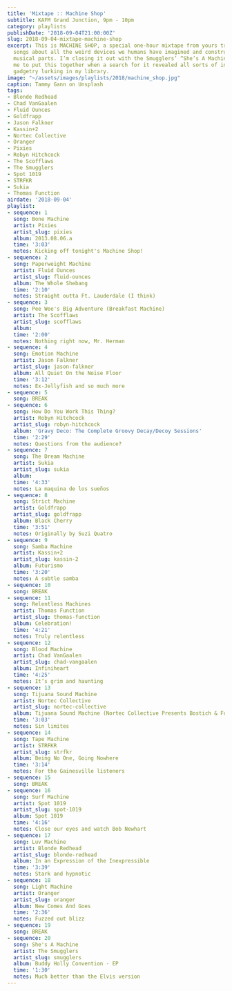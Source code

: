 ```yaml
---
title: 'Mixtape :: Machine Shop'
subtitle: KAFM Grand Junction, 9pm - 10pm
category: playlists
publishDate: '2018-09-04T21:00:00Z'
slug: 2018-09-04-mixtape-machine-shop
excerpt: This is MACHINE SHOP, a special one-hour mixtape from yours truly featuring
  songs about all the weird devices we humans have imagined and constructed out of
  musical parts. I’m closing it out with the Smugglers’ “She’s A Machine,” which inspired
  me to put this together when a search for it revealed all sorts of inexplicable
  gadgetry lurking in my library.
image: "~/assets/images/playlists/2018/machine_shop.jpg"
caption: Tammy Gann on Unsplash
tags:
- Blonde Redhead
- Chad VanGaalen
- Fluid Ounces
- Goldfrapp
- Jason Falkner
- Kassin+2
- Nortec Collective
- Oranger
- Pixies
- Robyn Hitchcock
- The Scofflaws
- The Smugglers
- Spot 1019
- STRFKR
- Sukia
- Thomas Function
airdate: '2018-09-04'
playlist:
- sequence: 1
  song: Bone Machine
  artist: Pixies
  artist_slug: pixies
  album: 2013.08.06.a
  time: '3:03'
  notes: Kicking off tonight's Machine Shop!
- sequence: 2
  song: Paperweight Machine
  artist: Fluid Ounces
  artist_slug: fluid-ounces
  album: The Whole Shebang
  time: '2:10'
  notes: Straight outta Ft. Lauderdale (I think)
- sequence: 3
  song: Pee Wee's Big Adventure (Breakfast Machine)
  artist: The Scofflaws
  artist_slug: scofflaws
  album:
  time: '2:00'
  notes: Nothing right now, Mr. Herman
- sequence: 4
  song: Emotion Machine
  artist: Jason Falkner
  artist_slug: jason-falkner
  album: All Quiet On the Noise Floor
  time: '3:12'
  notes: Ex-Jellyfish and so much more
- sequence: 5
  song: BREAK
- sequence: 6
  song: How Do You Work This Thing?
  artist: Robyn Hitchcock
  artist_slug: robyn-hitchcock
  album: 'Gravy Deco: The Complete Groovy Decay/Decoy Sessions'
  time: '2:29'
  notes: Questions from the audience?
- sequence: 7
  song: The Dream Machine
  artist: Sukia
  artist_slug: sukia
  album:
  time: '4:33'
  notes: La maquina de los sueños
- sequence: 8
  song: Strict Machine
  artist: Goldfrapp
  artist_slug: goldfrapp
  album: Black Cherry
  time: '3:51'
  notes: Originally by Suzi Quatro
- sequence: 9
  song: Samba Machine
  artist: Kassin+2
  artist_slug: kassin-2
  album: Futurismo
  time: '3:20'
  notes: A subtle samba
- sequence: 10
  song: BREAK
- sequence: 11
  song: Relentless Machines
  artist: Thomas Function
  artist_slug: thomas-function
  album: Celebration!
  time: '4:21'
  notes: Truly relentless
- sequence: 12
  song: Blood Machine
  artist: Chad VanGaalen
  artist_slug: chad-vangaalen
  album: Infiniheart
  time: '4:25'
  notes: It’s grim and haunting
- sequence: 13
  song: Tijuana Sound Machine
  artist: Nortec Collective
  artist_slug: nortec-collective
  album: Tijuana Sound Machine (Nortec Collective Presents Bostich & Fussible)
  time: '3:03'
  notes: Sin limites
- sequence: 14
  song: Tape Machine
  artist: STRFKR
  artist_slug: strfkr
  album: Being No One, Going Nowhere
  time: '3:14'
  notes: For the Gainesville listeners
- sequence: 15
  song: BREAK
- sequence: 16
  song: Surf Machine
  artist: Spot 1019
  artist_slug: spot-1019
  album: Spot 1019
  time: '4:16'
  notes: Close our eyes and watch Bob Newhart
- sequence: 17
  song: Luv Machine
  artist: Blonde Redhead
  artist_slug: blonde-redhead
  album: In an Expression of the Inexpressible
  time: '3:39'
  notes: Stark and hypnotic
- sequence: 18
  song: Light Machine
  artist: Oranger
  artist_slug: oranger
  album: New Comes And Goes
  time: '2:36'
  notes: Fuzzed out blizz
- sequence: 19
  song: BREAK
- sequence: 20
  song: She's A Machine
  artist: The Smugglers
  artist_slug: smugglers
  album: Buddy Holly Convention - EP
  time: '1:30'
  notes: Much better than the Elvis version
---
```


